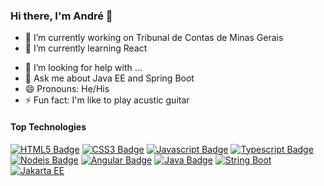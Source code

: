 ### Hi there, I'm André 👋

- 🔭 I’m currently working on Tribunal de Contas de Minas Gerais
- 🌱 I’m currently learning React
<!-- 👯 I’m looking to collaborate on ... -->
- 🤔 I’m looking for help with ...
- 💬 Ask me about Java EE and Spring Boot
- 😄 Pronouns: He/His
- ⚡ Fun fact: I'm like to play acustic guitar

#### Top Technologies

<!-- TODO: Make technologies links takes you to repositories -->
[![HTML5 Badge](https://img.shields.io/badge/-HTML5-E34F26?style=for-the-badge&labelColor=black&logo=HTML5&logoColor=E34F26)](#)
[![CSS3 Badge](https://img.shields.io/badge/-CSS3-1572B6?style=for-the-badge&labelColor=black&logo=CSS3&logoColor=1572B6)](#)
[![Javascript Badge](https://img.shields.io/badge/-Javascript-F0DB4F?style=for-the-badge&labelColor=black&logo=javascript&logoColor=F0DB4F)](#)
[![Typescript Badge](https://img.shields.io/badge/-Typescript-007acc?style=for-the-badge&labelColor=black&logo=typescript&logoColor=007acc)](#) 
[![Nodejs Badge](https://img.shields.io/badge/-Nodejs-3C873A?style=for-the-badge&labelColor=black&logo=node.js&logoColor=3C873A)](#)
[![Angular Badge](https://img.shields.io/badge/-Angular-FF0000?style=for-the-badge&labelColor=black&logo=angular&logoColor=FF0000)](#) 
[![Java Badge](https://img.shields.io/badge/-Java-007396?style=for-the-badge&labelColor=black&logo=java&logoColor=007396)](#)
[![String Boot](https://img.shields.io/badge/-SpringBoot-6DB33F?style=for-the-badge&labelColor=black&logo=spring&logoColor=6DB33F)](#)
[![Jakarta EE](https://img.shields.io/badge/-JakartaEE-F98200?style=for-the-badge&labelColor=black)](#)